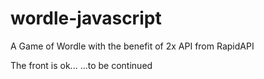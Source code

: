 # wordle-javascript
A Game of Wordle with the benefit of 2x API from RapidAPI

The front is ok... 
...to be continued